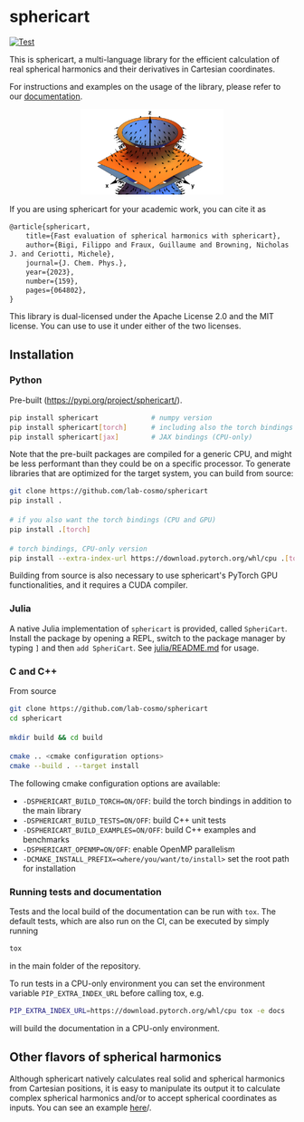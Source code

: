 # sphericart

[![Test](https://github.com/lab-cosmo/sphericart/actions/workflows/tests.yml/badge.svg?branch=main)](https://github.com/lab-cosmo/sphericart/actions/workflows/tests.yml)

This is sphericart, a multi-language library for the efficient calculation of real
spherical harmonics and their derivatives in Cartesian coordinates.

For instructions and examples on the usage of the library, please refer to our
[documentation](https://sphericart.readthedocs.io/en/latest/).

<p align="center">
  <img src="./docs/src/_static/sphericart_3-0.png" alt="A plot of the +-1 isosurfaces of the Y^0\_3 solid harmonic, including also gradients." width="50%">
</p>

If you are using sphericart for your academic work, you can cite it as

```
@article{sphericart,
    title={Fast evaluation of spherical harmonics with sphericart},
    author={Bigi, Filippo and Fraux, Guillaume and Browning, Nicholas J. and Ceriotti, Michele},
    journal={J. Chem. Phys.},
    year={2023},
    number={159},
    pages={064802},
}
```

This library is dual-licensed under the Apache License 2.0 and the MIT license. You can use to use it under either of the two licenses.

## Installation

### Python

Pre-built (https://pypi.org/project/sphericart/).

```bash
pip install sphericart             # numpy version
pip install sphericart[torch]      # including also the torch bindings
pip install sphericart[jax]        # JAX bindings (CPU-only)
```

Note that the pre-built packages are compiled for a generic CPU, and might be
less performant than they could be on a specific processor. To generate
libraries that are optimized for the target system, you can build from source:

```bash
git clone https://github.com/lab-cosmo/sphericart
pip install .

# if you also want the torch bindings (CPU and GPU)
pip install .[torch]

# torch bindings, CPU-only version
pip install --extra-index-url https://download.pytorch.org/whl/cpu .[torch]
```

Building from source is also necessary to use sphericart's PyTorch GPU 
functionalities, and it requires a CUDA compiler.

### Julia 

A native Julia implementation of `sphericart` is provided, called `SpheriCart`. 
Install the package by opening a REPL, switch to the package manager by 
typing `]` and then `add SpheriCart`. 
See [julia/README.md](julia/README.md) for usage.


### C and C++

From source

```bash
git clone https://github.com/lab-cosmo/sphericart
cd sphericart

mkdir build && cd build

cmake .. <cmake configuration options>
cmake --build . --target install
```

The following cmake configuration options are available:
- `-DSPHERICART_BUILD_TORCH=ON/OFF`: build the torch bindings in addition to the main library
- `-DSPHERICART_BUILD_TESTS=ON/OFF`: build C++ unit tests
- `-DSPHERICART_BUILD_EXAMPLES=ON/OFF`: build C++ examples and benchmarks
- `-DSPHERICART_OPENMP=ON/OFF`: enable OpenMP parallelism
- `-DCMAKE_INSTALL_PREFIX=<where/you/want/to/install>` set the root path for installation


### Running tests and documentation

Tests and the local build of the documentation can be run with `tox`.
The default tests, which are also run on the CI, can be executed by simply running

```bash
tox
```

in the main folder of the repository.

To run tests in a CPU-only environment you can set the environment variable
`PIP_EXTRA_INDEX_URL` before calling tox, e.g.

```bash
PIP_EXTRA_INDEX_URL=https://download.pytorch.org/whl/cpu tox -e docs
```

will build the documentation in a CPU-only environment.


## Other flavors of spherical harmonics

Although sphericart natively calculates real solid and spherical harmonics from
Cartesian positions, it is easy to manipulate its output it to calculate complex 
spherical harmonics and/or to accept spherical coordinates as inputs. You can see an
example [here](https://sphericart.readthedocs.io/en/latest/spherical-complex.html)/.

